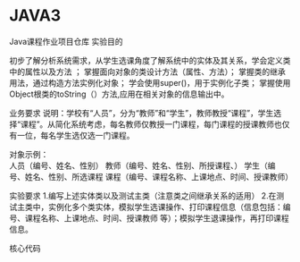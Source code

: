 # JAVA3
Java课程作业项目仓库
实验目的

初步了解分析系统需求，从学生选课角度了解系统中的实体及其关系，学会定义类中的属性以及方法 ；
掌握面向对象的类设计方法（属性、方法）；
掌握类的继承用法，通过构造方法实例化对象；
学会使用super()，用于实例化子类；
掌握使用Object根类的toString（）方法,应用在相关对象的信息输出中。

业务要求 
说明：学校有“人员”，分为“教师”和“学生”，教师教授“课程”，学生选择“课程”。从简化系统考虑，每名教师仅教授一门课程，每门课程的授课教师也仅有一位，每名学生选仅选一门课程。

对象示例：	
人员（编号、姓名、性别）
教师（编号、姓名、性别、所授课程、）
学生（编号、姓名、性别、所选课程
课程（编号、课程名称、上课地点、时间、授课教师）

实验要求
1.编写上述实体类以及测试主类（注意类之间继承关系的适用）
2.在测试主类中，实例化多个类实体，模拟学生选课操作、打印课程信息（信息包括：编号、课程名称、上课地点、时间、授课教师 等）；模拟学生退课操作，再打印课程信息。

核心代码
